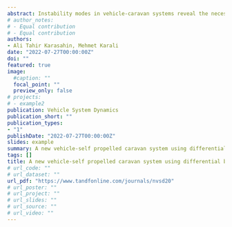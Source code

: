 ```yaml
---
abstract: Instability modes in vehicle-caravan systems reveal the necessity of active chassis control methods in these systems. In this study, a fuzzy logic controller FLC is developed to provide yaw stabilisation of the vehicle-self-propelled caravan system. The effectiveness of the developed controller is demonstrated by both simulation study and field tests. Simulation tests is carried out in MATLAB/Simulink and CarSim environments. After the simulation studies is completed, the developed controller is embedded in the caravan electronic control unit. A self-propelled electric towed off-road caravan is used in field tests. The developed controller is shown that it performs yaw stabilisation effectively in field tests.
# author_notes:
# - Equal contribution
# - Equal contribution
authors:
- Ali Tahir Karasahin, Mehmet Karali
date: "2022-07-27T00:00:00Z"
doi: ""
featured: true
image: 
  #caption: ""
  focal_point: ""
  preview_only: false
# projects:
# - example2
publication: Vehicle System Dynamics
publication_short: ""
publication_types:
- "1"
publishDate: "2022-07-27T00:00:00Z"
slides: example
summary: A new vehicle-self propelled caravan system using differential braking with electric in-wheel motors on the caravan (Under Review)
tags: []
title: A new vehicle-self propelled caravan system using differential braking with electric in-wheel motors on the caravan (Under Review)
# url_code: ""
# url_dataset: ""
url_pdf: "https://www.tandfonline.com/journals/nvsd20"
# url_poster: ""
# url_project: ""
# url_slides: ""
# url_source: ""
# url_video: ""
---
```

